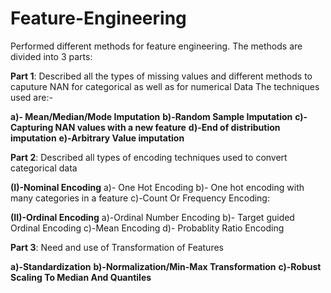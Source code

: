 # Feature-Engineering
Performed different methods for feature engineering.
The methods are divided into 3 parts:

**Part 1**: Described all the types of missing values and different methods to caputure NAN for categorical as well as for numerical Data
The techniques used are:-

**a)- Mean/Median/Mode Imputation**
**b)-Random Sample Imputation**
**c)-Capturing NAN values with a new feature**
**d)-End of distribution imputation**
**e)-Arbitrary Value imputation**
 
 **Part 2**: Described all types of encoding techniques used to convert categorical data
 
 **(I)-Nominal Encoding**
  a)- One Hot Encoding
  b)- One hot encoding with many categories in a feature
  c)-Count Or Frequency Encoding:
  
  **(II)-Ordinal Encoding**
  a)-Ordinal Number Encoding
  b)- Target guided Ordinal Encoding
  c)-Mean Encoding
  d)- Probablity Ratio Encoding
  
  **Part 3**: Need and use of Transformation of Features
  
  **a)-Standardization**
  **b)-Normalization/Min-Max Transformation**
  **c)-Robust Scaling To Median And Quantiles**
